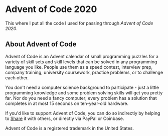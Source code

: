 # Advent of Code 2020

This where I put all the code I used for passing through *Advent of Code 2020*.

## About Advent of Code

Advent of Code is an Advent calendar of small programming puzzles 
for a variety of skill sets and skill levels that can be solved in
any programming language you like. People use them as a speed contest,
interview prep, company training, university coursework, practice problems, 
or to challenge each other.

You don't need a computer science background to participate - just a little 
programming knowledge and some problem solving skills will get you pretty far. 
Nor do you need a fancy computer; every problem has a solution that completes in at 
most 15 seconds on ten-year-old hardware.

If you'd like to support Advent of Code, you can do so indirectly by helping to 
[Share](https://twitter.com/intent/tweet?text=Daily+programming+puzzles+at+Advent+of+Code&url=https%3A%2F%2Fadventofcode%2Ecom%2F&related=ericwastl&hashtags=AdventOfCode) 
it with others, or directly via PayPal or Coinbase.

Advent of Code is a registered trademark in the United States.
